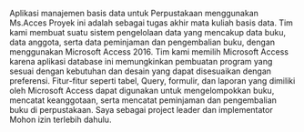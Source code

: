 Aplikasi manajemen basis data untuk Perpustakaan menggunakan Ms.Acces
Proyek ini adalah sebagai tugas akhir mata kuliah basis data. Tim kami membuat suatu sistem pengelolaan data yang mencakup data buku, data anggota, serta data peminjaman dan pengembalian buku, dengan menggunakan Microsoft Access 2016. Tim kami memilih Microsoft Access karena aplikasi database ini memungkinkan pembuatan program yang sesuai dengan kebutuhan dan desain yang dapat disesuaikan dengan preferensi. Fitur-fitur seperti tabel, Query, formulir, dan laporan yang dimiliki oleh Microsoft Access dapat digunakan untuk mengelompokkan buku, mencatat keanggotaan, serta mencatat peminjaman dan pengembalian buku di perpustakaan. Saya sebagai project leader dan implementator
Mohon izin terlebih dahulu.
